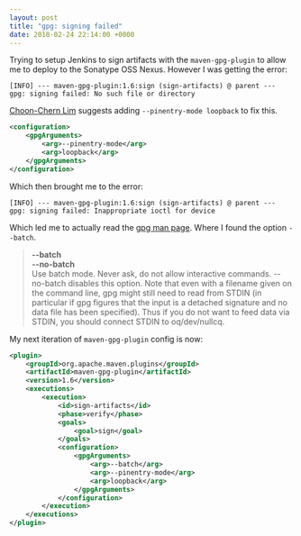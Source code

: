 ```yaml
---
layout: post
title: "gpg: signing failed"
date: 2018-02-24 22:14:00 +0000
---
```

Trying to setup Jenkins to sign artifacts with the `maven-gpg-plugin` to allow me to deploy to the Sonatype OSS Nexus. However I was getting the error:

```
[INFO] --- maven-gpg-plugin:1.6:sign (sign-artifacts) @ parent ---
gpg: signing failed: No such file or directory
```

[Choon-Chern Lim](https://myshittycode.com/2017/08/07/maven-gpg-plugin-prevent-signing-prompt-or-gpg-signing-failed-no-such-file-or-directory-error/) suggests adding `--pinentry-mode loopback` to fix this.

```xml
<configuration>
    <gpgArguments>
        <arg>--pinentry-mode</arg>
        <arg>loopback</arg>
    </gpgArguments>
</configuration>
```

Which then brought me to the error:

```
[INFO] --- maven-gpg-plugin:1.6:sign (sign-artifacts) @ parent ---
gpg: signing failed: Inappropriate ioctl for device
```

Which led me to actually read the [gpg man page](https://linux.die.net/man/1/gpg2).
Where I found the option `--batch`.

> **--batch**  
> **--no-batch**  
> Use batch mode. Never ask, do not allow interactive commands. --no-batch disables this option. Note that even with a filename given on the command line, gpg might still need to read from STDIN (in particular if gpg figures that the input is a detached signature and no data file has been specified). Thus if you do not want to feed data via STDIN, you should connect STDIN to oq/dev/nullcq.

My next iteration of `maven-gpg-plugin` config is now:

```xml
<plugin>
    <groupId>org.apache.maven.plugins</groupId>
    <artifactId>maven-gpg-plugin</artifactId>
    <version>1.6</version>
    <executions>
        <execution>
            <id>sign-artifacts</id>
            <phase>verify</phase>
            <goals>
                <goal>sign</goal>
            </goals>
            <configuration>
                <gpgArguments>
                    <arg>--batch</arg>
                    <arg>--pinentry-mode</arg>
                    <arg>loopback</arg>
                </gpgArguments>
            </configuration>
        </execution>
    </executions>
</plugin>
```
